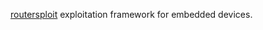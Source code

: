 
[routersploit](https://github.com/threat9/routersploit)
exploitation framework for embedded devices.

